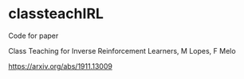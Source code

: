 # classteachIRL

Code for paper

Class Teaching for Inverse Reinforcement Learners, M Lopes, F Melo

https://arxiv.org/abs/1911.13009
